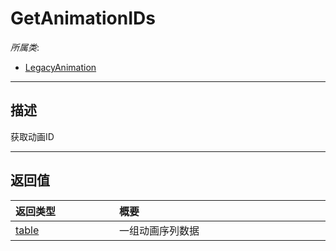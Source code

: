 # GetAnimationIDs

*所属类*:
* [LegacyAnimation](/Api/Classes/Animation/LegacyAnimation.md)
------------------------------------------------------------------------------------------
## 描述

获取动画ID


------------------------------------------------------------------------------------------
## 返回值

|<div style="width:150px">返回类型</div>|<div style="width:520px">概要</div>|
|:---|:---|
|[table](/Api/DataType/Table.md)|一组动画序列数据|
